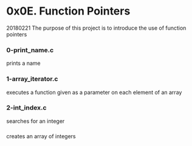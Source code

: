 # 0x0E. Function Pointers

20180221
The purpose of this project is to introduce the use of function pointers

### 0-print_name.c
prints a name

### 1-array_iterator.c
executes a function given as a parameter on each element of an array

### 2-int_index.c
searches for an integer

### 
creates an array of integers
